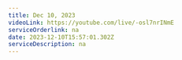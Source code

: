 ```yaml
---
title: Dec 10, 2023
videoLink: https://youtube.com/live/-osl7nrINmE
serviceOrderlink: na
date: 2023-12-10T15:57:01.302Z
serviceDescription: n﻿a
---
```

